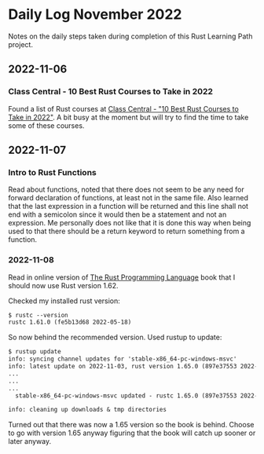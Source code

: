 # Daily Log November 2022

Notes on the daily steps taken during completion of this Rust Learning Path project.

## 2022-11-06

### Class Central - 10 Best Rust Courses to Take in 2022

Found a list of Rust courses at [Class Central - "10 Best Rust Courses to Take in 2022"](https://www.classcentral.com/report/best-rust-courses/). A bit busy at the moment but will try to find the time to take some of these courses.

## 2022-11-07

### Intro to Rust Functions

Read about functions, noted that there does not seem to be any need for forward declaration of functions, at least not in the same file. Also learned that the last expression in a function will be returned and this line shall not end with a semicolon since it would then be a statement and not an expression. Me personally does not like that it is done this way when being used to that there should be a return keyword to return something from a function.

### 2022-11-08

Read in online version of [The Rust Programming Language](https://rust-book.cs.brown.edu/title-page.html) book that I should now use Rust version 1.62.

Checked my installed rust version:

```txt
$ rustc --version
rustc 1.61.0 (fe5b13d68 2022-05-18)
```

So now behind the recommended version. Used rustup to update:

``` txt
$ rustup update
info: syncing channel updates for 'stable-x86_64-pc-windows-msvc'
info: latest update on 2022-11-03, rust version 1.65.0 (897e37553 2022-11-02)
...
...
...
  stable-x86_64-pc-windows-msvc updated - rustc 1.65.0 (897e37553 2022-11-02) (from rustc 1.61.0 (fe5b13d68 2022-05-18))

info: cleaning up downloads & tmp directories
```

Turned out that there was now a 1.65 version so the book is behind. Choose to go with version 1.65 anyway figuring that the book will catch up sooner or later anyway.
